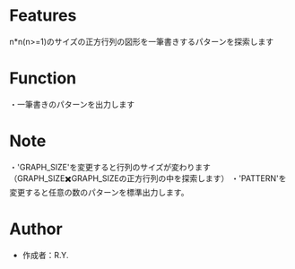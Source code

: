 # Features

n*n(n>=1)のサイズの正方行列の図形を一筆書きするパターンを探索します

# Function

・一筆書きのパターンを出力します

# Note

・'GRAPH_SIZE'を変更すると行列のサイズが変わります（GRAPH_SIZE✖️GRAPH_SIZEの正方行列の中を探索します）
・'PATTERN'を変更すると任意の数のパターンを標準出力します。

# Author

* 作成者：R.Y.

